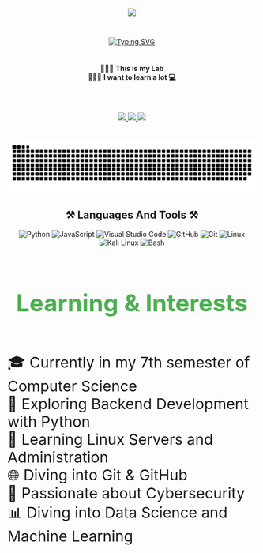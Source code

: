 
<h1 align = "center">
    <img src="https://readme-typing-svg.demolab.com?font=Righteous+&weight=900&size=24&pause=1000&color=2CDBF7&width=435&lines=Hi+there!+%F0%9F%91%8B%F0%9F%8F%BD;I'm+Daniel+Reyes"/>
</h1>
<br/>

<div align = "center">
  <a href="https://git.io/typing-svg">
    <img src="https://readme-typing-svg.demolab.com?font=Delius+&weight=600&pause=1000&color=F7F7F7&width=435&lines=%F0%9F%92%BB+Computer+science+and+AI+%F0%9F%92%BB" alt="Typing SVG" />
  </a>
</div>


<br/>

<div align="center"style="margin: 20px;">
   👨🏽‍💻 <strong>This is my Lab </strong> <br/>
   👨🏽‍💻 <strong>I want to learn a lot 💻 </strong>
</div>

<br/>

<div align="center" style="margin: 20px;"> 
  <a href="mailto:dr8836712@gmail.com">
    <img src="https://img.shields.io/badge/Gmail-333333?style=for-the-badge&logo=gmail&logoColor=red" />
  </a>
  <a href="https://www.linkedin.com/in/karen-yireth-castañeda-castro-3b9482281/" target="_blank">
    <img src="https://img.shields.io/badge/LinkedIn-0077B5?style=for-the-badge&logo=linkedin&logoColor=white" />
  </a>
  <a href="https://github.com/danielreyes04?tab=repositories" target="_blank">
    <img src="https://img.shields.io/badge/Portfolio-FF5722?style=for-the-badge&logo=todoist&logoColor=white" />
  </a>
</div>

<br/>

<picture>
  <source
    media="(prefers-color-scheme: dark)"
    srcset="https://raw.githubusercontent.com/platane/snk/output/github-contribution-grid-snake-dark.svg"
  />
  <source
    media="(prefers-color-scheme: light)"
    srcset="https://raw.githubusercontent.com/platane/snk/output/github-contribution-grid-snake.svg"
  />
  <img
    alt="github contribution grid snake animation"
    src="https://raw.githubusercontent.com/platane/snk/output/github-contribution-grid-snake.svg"
    style="display: block; margin: 0 auto;"
  />
</picture>

<h2 align="center">⚒️ Languages And Tools ⚒️</h2>

<div align="center">
    <img src="https://skillicons.dev/icons?i=python" alt="Python" />
    <img src="https://skillicons.dev/icons?i=javascript" alt="JavaScript" />
    <img src="https://skillicons.dev/icons?i=vscode" alt="Visual Studio Code" />
    <img src="https://skillicons.dev/icons?i=github" alt="GitHub" />
    <img src="https://skillicons.dev/icons?i=git" alt="Git" />
    <img src="https://skillicons.dev/icons?i=linux" alt="Linux" />
    <img src="https://skillicons.dev/icons?i=kali" alt="Kali Linux" />
    <img src="https://skillicons.dev/icons?i=bash" alt="Bash" />
    <br/><br/>



 
</div>
<div align="center">
    <h2 style="font-size: 48px; font-weight: bold; color: #4CAF50;"> Learning & Interests</h2>
    <ul style="font-size: 30px; list-style-type: none; padding-left: 0; text-align: left; width: 100%; display: inline-block;">
        <li>🎓 Currently in my 7th semester of Computer Science</li>
        <li>🐍 Exploring Backend Development with Python</li>
        <li>🐧 Learning Linux Servers and Administration</li>
        <li>🌐 Diving into Git & GitHub</li>
        <li>🔐 Passionate about Cybersecurity</li>
        <li>📊 Diving into Data Science and Machine Learning</li>
    </ul>
</div>
